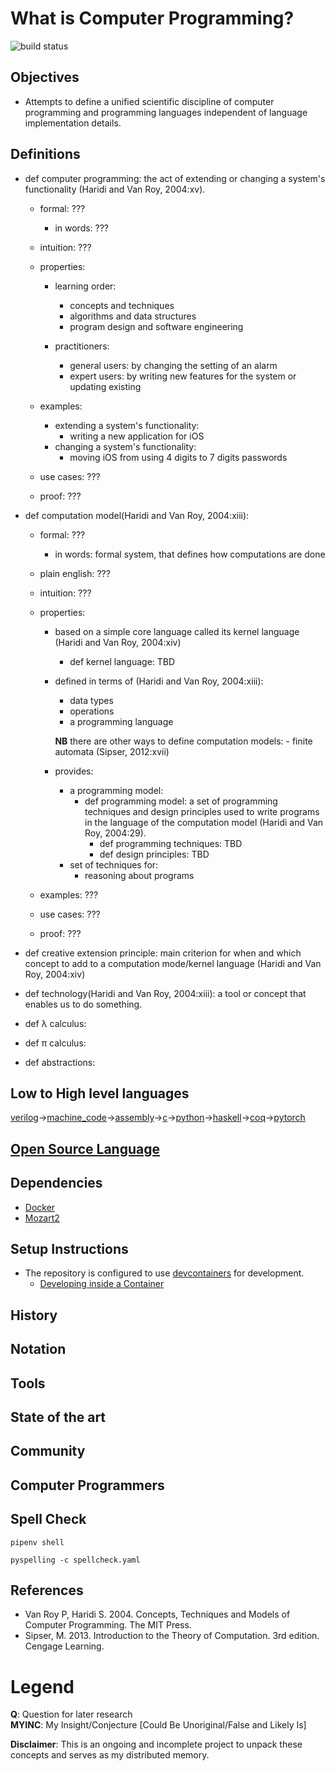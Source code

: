 # What is Computer Programming?
![build status](https://github.com/praisetompane/computer_programming/actions/workflows/computer_programming.yaml/badge.svg) <br>

## Objectives
- Attempts to define a unified scientific discipline of computer programming and programming languages independent of language implementation details.

## Definitions
- def computer programming: the act of extending or changing a system's functionality (Haridi and Van Roy, 2004:xv).
  - formal: ???
    - in words: ???
  - intuition: ???
  - properties:
    - learning order:
      - concepts and techniques
      - algorithms and data structures
      - program design and software engineering

    - practitioners:
      - general users: by changing the setting of an alarm
      - expert users: by writing new features for the system or updating existing

  - examples:
    - extending a system's functionality:
      - writing a new application for iOS
    - changing a system's functionality:
      - moving iOS from using 4 digits to 7 digits passwords
  - use cases: ???
      
  - proof: ???

- def computation model(Haridi and Van Roy, 2004:xiii):
    - formal: ???

        - in words: formal system, that defines how computations are done

  - plain english: ???

  - intuition: ???

  - properties:
    - based on a simple core language called its kernel language (Haridi and Van Roy, 2004:xiv)
      - def kernel language: TBD
    - defined in terms of (Haridi and Van Roy, 2004:xiii):
      - data types
      - operations
      - a programming language

      **NB** there are other ways to define computation models: - finite automata (Sipser, 2012:xvii)

    - provides:
      - a programming model:
        - def programming model: a set of programming techniques and design principles
          used to write programs
          in the language of the computation model (Haridi and Van Roy, 2004:29).
          - def programming techniques: TBD
          - def design principles: TBD
      - set of techniques for:
        - reasoning about programs

  - examples: ???

  - use cases: ???
      
  - proof: ???

- def creative extension principle: main criterion for when and which concept to add to a computation mode/kernel language (Haridi and Van Roy, 2004:xiv)

- def technology(Haridi and Van Roy, 2004:xiii): a tool or concept that enables us to do something.

- def λ calculus:

- def π calculus:

- def abstractions:

## Low to High level languages
[verilog](https://inst.eecs.berkeley.edu/~eecs151/fa20/files/verilog/Verilog_Primer_Slides.pdf)->[machine_code](https://github.com/riscv/riscv-isa-manual)->[assembly](https://github.com/brianrhall/Assembly)->[c](https://github.com/praisetompane/c)->[python](https://github.com/praisetompane/python)->[haskell](https://github.com/haskell)->[coq](https://github.com/coq)->[pytorch](https://github.com/pytorch)

## [Open Source Language](https://github.com/collections/programming-languages )

## Dependencies
- [Docker](https://docs.docker.com/get-started/)
- [Mozart2](http://mozart2.org)

## Setup Instructions
- The repository is configured to use [devcontainers](https://containers.dev) for development.
    - [Developing inside a Container](https://code.visualstudio.com/docs/devcontainers/containers)

## History

## Notation

## Tools

## State of the art

## Community

## Computer Programmers

## Spell Check
```shell
pipenv shell
```

```shell
pyspelling -c spellcheck.yaml
```

## References
- Van Roy P, Haridi S. 2004. Concepts, Techniques and Models of Computer Programming. The MIT Press.
- Sipser, M. 2013. Introduction to the Theory of Computation. 3rd edition. Cengage Learning.

# Legend
**Q**: Question for later research <br>
**MYINC**: My Insight/Conjecture [Could Be Unoriginal/False and Likely Is]

**Disclaimer**: This is an ongoing and incomplete project to unpack these concepts and serves as my distributed memory.

